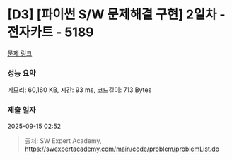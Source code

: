 # [D3] [파이썬 S/W 문제해결 구현] 2일차 - 전자카트 - 5189 

[문제 링크](https://swexpertacademy.com/main/code/problem/problemDetail.do?contestProbId=AWTtmmdKeD8DFAVT) 

### 성능 요약

메모리: 60,160 KB, 시간: 93 ms, 코드길이: 713 Bytes

### 제출 일자

2025-09-15 02:52



> 출처: SW Expert Academy, https://swexpertacademy.com/main/code/problem/problemList.do